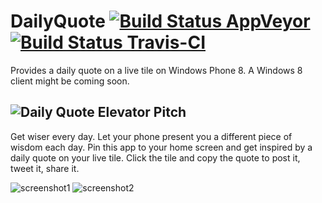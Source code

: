 DailyQuote [![Build Status AppVeyor](https://ci.appveyor.com/api/projects/status?id=mg6i46f70vncbr9n)](https://ci.appveyor.com/project/dailyquote) [![Build Status Travis-CI](https://travis-ci.org/halllo/DailyQuote.png)](https://travis-ci.org/halllo/DailyQuote)
==========
Provides a daily quote on a live tile on Windows Phone 8. A Windows 8 client might be coming soon.

![Daily Quote](https://raw.github.com/halllo/DailyQuote/master/frontend_wp8/DailyQuote/Assets/Icon.png)
Elevator Pitch
--------------
Get wiser every day. Let your phone present you a different piece of wisdom each day. Pin this app to your home screen and get inspired by a daily quote on your live tile. Click the tile and copy the quote to post it, tweet it, share it.

![screenshot1](https://raw.github.com/halllo/DailyQuote/master/frontend_wp8/DailyQuote/Assets/inapp.png "inside the app")
![screenshot2](https://raw.github.com/halllo/DailyQuote/master/frontend_wp8/DailyQuote/Assets/widetile.png "the app on the home screen")
